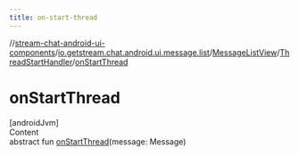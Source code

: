 ```yaml
---
title: on-start-thread
---
```

//[stream-chat-android-ui-components](../../../../index.md)/[io.getstream.chat.android.ui.message.list](../../index.md)/[MessageListView](../index.md)/[ThreadStartHandler](index.md)/[onStartThread](onStartThread.md)



# onStartThread  
[androidJvm]  
Content  
abstract fun [onStartThread](onStartThread.md)(message: Message)  




